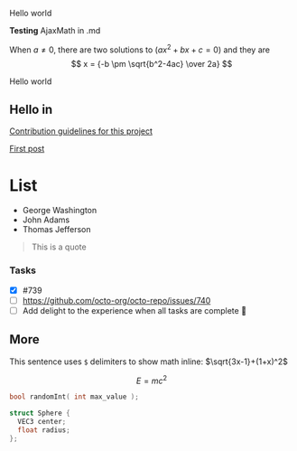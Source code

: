 Hello world

**Testing** AjaxMath in .md

When $a \ne 0$, there are two solutions to $(ax^2 + bx + c = 0)$ and they are 
$$ x = {-b \pm \sqrt{b^2-4ac} \over 2a} $$

Hello world

## Hello in 

[Contribution guidelines for this project](docs/CONTRIBUTING.md)

[First post](post_0022.md)

# List

- George Washington
- John Adams
- Thomas Jefferson

> This is a quote

### Tasks

- [x] #739
- [ ] https://github.com/octo-org/octo-repo/issues/740
- [ ] Add delight to the experience when all tasks are complete :tada:

## More

This sentence uses `$` delimiters to show math inline:  $\sqrt{3x-1}+(1+x)^2$

```math
E = mc^2
```

```cpp
bool randomInt( int max_value );

struct Sphere {
  VEC3 center;
  float radius;
};

```
